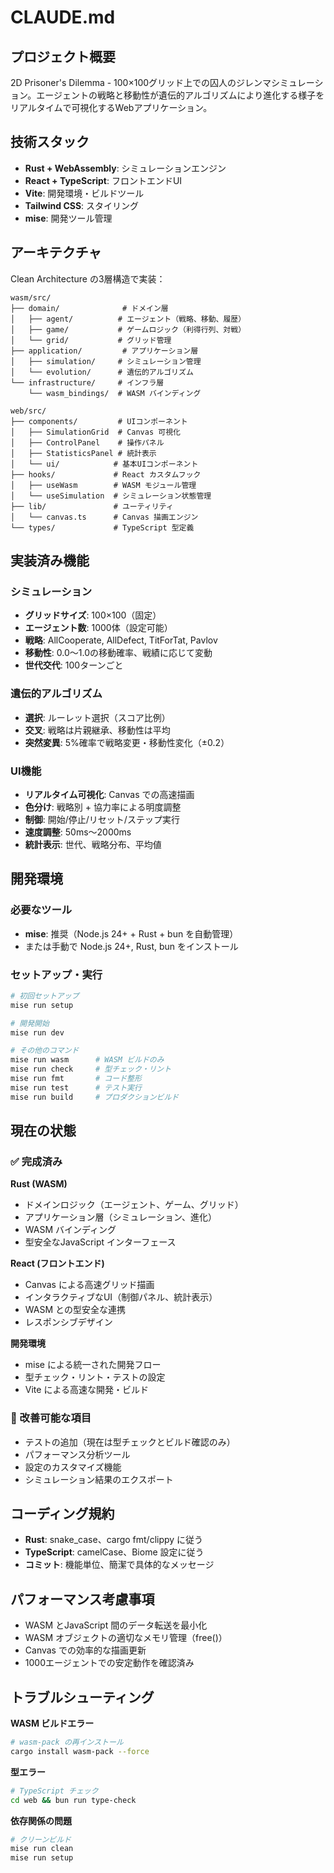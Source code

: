 # CLAUDE.md

## プロジェクト概要

2D Prisoner's Dilemma - 100×100グリッド上での囚人のジレンマシミュレーション。エージェントの戦略と移動性が遺伝的アルゴリズムにより進化する様子をリアルタイムで可視化するWebアプリケーション。

## 技術スタック

- **Rust + WebAssembly**: シミュレーションエンジン
- **React + TypeScript**: フロントエンドUI
- **Vite**: 開発環境・ビルドツール
- **Tailwind CSS**: スタイリング
- **mise**: 開発ツール管理

## アーキテクチャ

Clean Architecture の3層構造で実装：

```
wasm/src/
├── domain/              # ドメイン層
│   ├── agent/          # エージェント（戦略、移動、履歴）
│   ├── game/           # ゲームロジック（利得行列、対戦）
│   └── grid/           # グリッド管理
├── application/         # アプリケーション層
│   ├── simulation/     # シミュレーション管理
│   └── evolution/      # 遺伝的アルゴリズム
└── infrastructure/     # インフラ層
    └── wasm_bindings/  # WASM バインディング

web/src/
├── components/         # UIコンポーネント
│   ├── SimulationGrid  # Canvas 可視化
│   ├── ControlPanel    # 操作パネル
│   ├── StatisticsPanel # 統計表示
│   └── ui/            # 基本UIコンポーネント
├── hooks/             # React カスタムフック
│   ├── useWasm        # WASM モジュール管理
│   └── useSimulation  # シミュレーション状態管理
├── lib/               # ユーティリティ
│   └── canvas.ts      # Canvas 描画エンジン
└── types/             # TypeScript 型定義
```

## 実装済み機能

### シミュレーション
- **グリッドサイズ**: 100×100（固定）
- **エージェント数**: 1000体（設定可能）
- **戦略**: AllCooperate, AllDefect, TitForTat, Pavlov
- **移動性**: 0.0〜1.0の移動確率、戦績に応じて変動
- **世代交代**: 100ターンごと

### 遺伝的アルゴリズム
- **選択**: ルーレット選択（スコア比例）
- **交叉**: 戦略は片親継承、移動性は平均
- **突然変異**: 5%確率で戦略変更・移動性変化（±0.2）

### UI機能
- **リアルタイム可視化**: Canvas での高速描画
- **色分け**: 戦略別 + 協力率による明度調整
- **制御**: 開始/停止/リセット/ステップ実行
- **速度調整**: 50ms〜2000ms
- **統計表示**: 世代、戦略分布、平均値

## 開発環境

### 必要なツール
- **mise**: 推奨（Node.js 24+ + Rust + bun を自動管理）
- または手動で Node.js 24+, Rust, bun をインストール

### セットアップ・実行

```bash
# 初回セットアップ
mise run setup

# 開発開始
mise run dev

# その他のコマンド
mise run wasm      # WASM ビルドのみ
mise run check     # 型チェック・リント
mise run fmt       # コード整形
mise run test      # テスト実行
mise run build     # プロダクションビルド
```

## 現在の状態

### ✅ 完成済み

**Rust (WASM)**
- ドメインロジック（エージェント、ゲーム、グリッド）
- アプリケーション層（シミュレーション、進化）
- WASM バインディング
- 型安全なJavaScript インターフェース

**React (フロントエンド)**
- Canvas による高速グリッド描画
- インタラクティブなUI（制御パネル、統計表示）
- WASM との型安全な連携
- レスポンシブデザイン

**開発環境**
- mise による統一された開発フロー
- 型チェック・リント・テストの設定
- Vite による高速な開発・ビルド

### 📝 改善可能な項目

- テストの追加（現在は型チェックとビルド確認のみ）
- パフォーマンス分析ツール
- 設定のカスタマイズ機能
- シミュレーション結果のエクスポート

## コーディング規約

- **Rust**: snake_case、cargo fmt/clippy に従う
- **TypeScript**: camelCase、Biome 設定に従う
- **コミット**: 機能単位、簡潔で具体的なメッセージ

## パフォーマンス考慮事項

- WASM とJavaScript 間のデータ転送を最小化
- WASM オブジェクトの適切なメモリ管理（free()）
- Canvas での効率的な描画更新
- 1000エージェントでの安定動作を確認済み

## トラブルシューティング

**WASM ビルドエラー**
```bash
# wasm-pack の再インストール
cargo install wasm-pack --force
```

**型エラー**
```bash
# TypeScript チェック
cd web && bun run type-check
```

**依存関係の問題**
```bash
# クリーンビルド
mise run clean
mise run setup
```